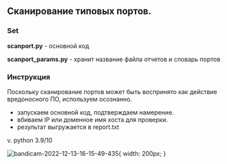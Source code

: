 ## Сканирование типовых портов.

### Set

**scanport.py** - основной код

**scanport_params.py** - хранит название файла отчетов и словарь портов

### Инструкция
Поскольку сканирование портов может быть воспринято как действие вредоносного ПО,
используем осознанно. 

- запускаем основной код, подтверждаем намерение. 
- вбиваем IP или доменное имя хоста для проверки. 
- результат выгружается в report.txt

v. python 3.9/10

![bandicam-2022-12-13-16-15-49-435](https://user-images.githubusercontent.com/111141693/207330370-13e360e7-a606-469d-8b1a-5247213f0f08.gif){ width: 200px; }

